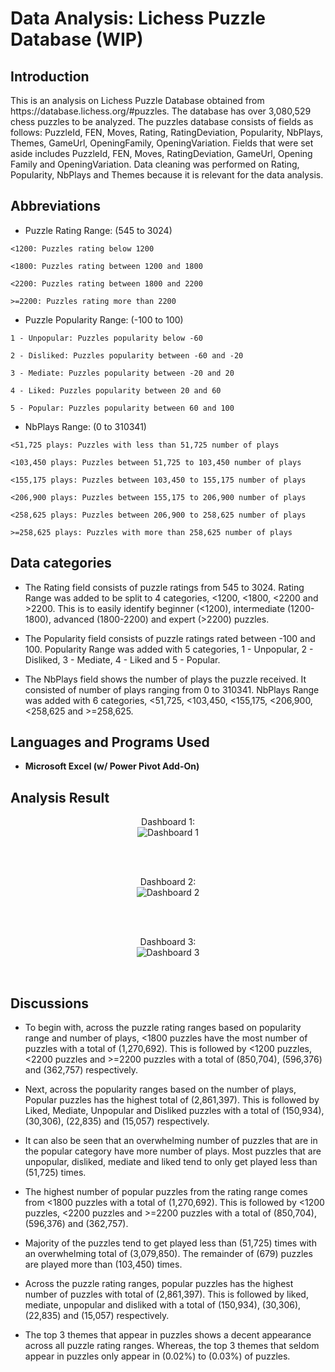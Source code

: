 <h1>Data Analysis: Lichess Puzzle Database (WIP)</h1>

<h2>Introduction</h2>
This is an analysis on Lichess Puzzle Database obtained from https://database.lichess.org/#puzzles. The database has over 3,080,529 chess puzzles to be analyzed. The puzzles database consists of fields as follows: PuzzleId, FEN, Moves, Rating, RatingDeviation, Popularity, NbPlays, Themes, GameUrl, OpeningFamily, OpeningVariation. Fields that were set aside includes PuzzleId, FEN, Moves, RatingDeviation, GameUrl, Opening Family and OpeningVariation. Data cleaning was performed on Rating, Popularity, NbPlays and Themes because it is relevant for the data analysis.

<h2>Abbreviations</h2>

- Puzzle Rating Range: (545 to 3024)

`<1200: Puzzles rating below 1200`

`<1800: Puzzles rating between 1200 and 1800`

`<2200: Puzzles rating between 1800 and 2200`

`>=2200: Puzzles rating more than 2200`

- Puzzle Popularity Range: (-100 to 100)

`1 - Unpopular: Puzzles popularity below -60`

`2 - Disliked: Puzzles popularity between -60 and -20`

`3 - Mediate: Puzzles popularity between -20 and 20`

`4 - Liked: Puzzles popularity between 20 and 60`

`5 - Popular: Puzzles popularity between 60 and 100`

- NbPlays Range: (0 to 310341)

`<51,725 plays: Puzzles with less than 51,725 number of plays`

`<103,450 plays: Puzzles between 51,725 to 103,450 number of plays`

`<155,175 plays: Puzzles between 103,450 to 155,175 number of plays`

`<206,900 plays: Puzzles between 155,175 to 206,900 number of plays`

`<258,625 plays: Puzzles between 206,900 to 258,625 number of plays`

`>=258,625 plays: Puzzles with more than 258,625 number of plays`
<br/>

<h2>Data categories</h2>

- The Rating field consists of puzzle ratings from 545 to 3024. Rating Range was added to be split to 4 categories,  <1200, <1800, <2200 and >2200. This is to easily identify beginner (<1200), intermediate (1200-1800), advanced (1800-2200) and expert (>2200) puzzles.  

- The Popularity field consists of puzzle ratings rated between -100 and 100. Popularity Range was added with 5 categories, 1 - Unpopular, 2 - Disliked, 3 - Mediate, 4 - Liked and 5 - Popular.  

- The NbPlays field shows the number of plays the puzzle received. It consisted of number of plays ranging from 0 to 310341. NbPlays Range was added with 6 categories, <51,725, <103,450, <155,175, <206,900, <258,625 and >=258,625. <br/>

<h2>Languages and Programs Used</h2>

- <b>Microsoft Excel (w/ Power Pivot Add-On)</b> <br />

<h2>Analysis Result</h2>

<p align="center">
Dashboard 1: <br/>
  <img src="https://user-images.githubusercontent.com/122200000/223697335-75f53db2-be85-4ec0-8eec-b9d8be3e5824.png" alt="Dashboard 1"/>
</p>
<br />

<br />
<p align="center">
Dashboard 2:  <br/>
<img src="https://user-images.githubusercontent.com/122200000/223697675-e2bce478-1762-412c-ab46-5706db45f95c.png" alt="Dashboard 2"/>
</p>
<br />

<br />
<p align="center">
Dashboard 3:  <br/>
<img src="https://user-images.githubusercontent.com/122200000/223699048-908d92b3-06fc-4eec-9d8d-f53fb5920c96.png" alt="Dashboard 3"/>
</p>
<br />


<h2>Discussions</h2>

- To begin with, across the puzzle rating ranges based on popularity range and number of plays, <1800 puzzles have the most number of puzzles with a total of (1,270,692). This is followed by <1200 puzzles, <2200 puzzles and >=2200 puzzles with a total of (850,704), (596,376) and (362,757) respectively.

- Next, across the popularity ranges based on the number of plays, Popular puzzles has the highest total of (2,861,397). This is followed by Liked, Mediate, Unpopular and Disliked puzzles with a total of (150,934), (30,306), (22,835) and (15,057) respectively.

- It can also be seen that an overwhelming number of puzzles that are in the popular category have more number of plays. Most puzzles that are unpopular, disliked, mediate and liked tend to only get played less than (51,725) times.

- The highest number of popular puzzles from the rating range comes from <1800 puzzles with a total of (1,270,692). This is followed by <1200 puzzles, <2200 puzzles and >=2200 puzzles with a total of (850,704), (596,376) and (362,757).

- Majority of the puzzles tend to get played less than (51,725) times with an overwhelming total of (3,079,850). The remainder of (679) puzzles are played more than (103,450) times.

- Across the puzzle rating ranges, popular puzzles has the highest number of puzzles with total of (2,861,397). This is followed by liked, mediate, unpopular and disliked with a total of (150,934), (30,306), (22,835) and (15,057) respectively.

- The top 3 themes that appear in puzzles shows a decent appearance across all puzzle rating ranges. Whereas, the top 3 themes that seldom appear in puzzles only appear in (0.02%) to (0.03%) of puzzles.
